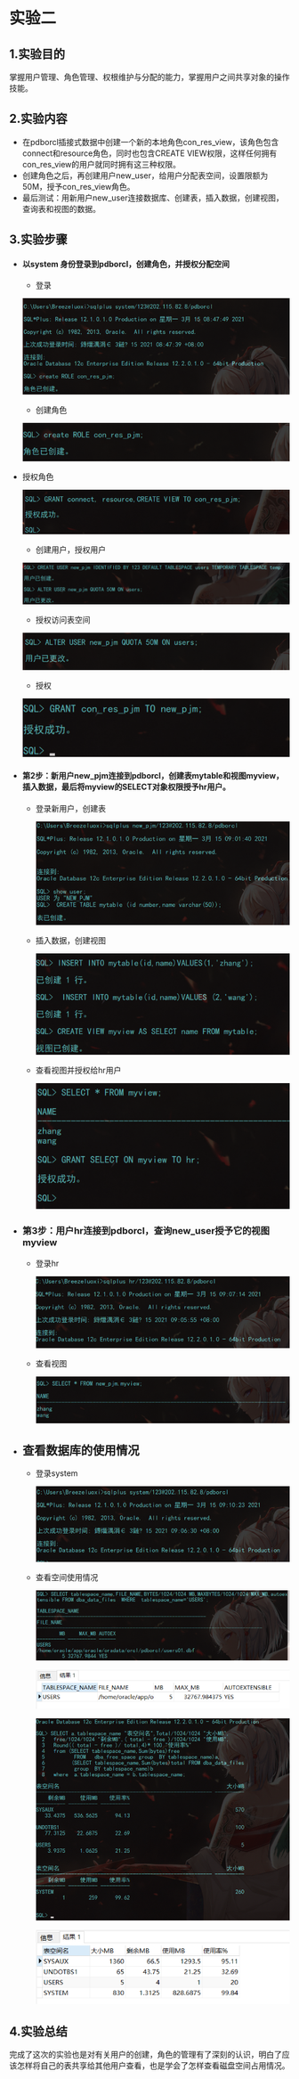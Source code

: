 # 											实验二

## 1.实验目的

掌握用户管理、角色管理、权根维护与分配的能力，掌握用户之间共享对象的操作技能。

## 2.实验内容

- 在pdborcl插接式数据中创建一个新的本地角色con_res_view，该角色包含connect和resource角色，同时也包含CREATE VIEW权限，这样任何拥有con_res_view的用户就同时拥有这三种权限。
- 创建角色之后，再创建用户new_user，给用户分配表空间，设置限额为50M，授予con_res_view角色。
- 最后测试：用新用户new_user连接数据库、创建表，插入数据，创建视图，查询表和视图的数据。

## 3.实验步骤

- #### 以system 身份登录到pdborcl，创建角色，并授权分配空间
  - 登录

  ![image-20210315085216147](https://raw.githubusercontent.com/Breezeluoxi/oracle/master/test2/image-20210315085216147.png)
  - 创建角色

  ![image-20210315085243873](https://raw.githubusercontent.com/Breezeluoxi/oracle/master/test2/image-20210315085243873.png)

- 授权角色

  ![image-20210315085303141](https://raw.githubusercontent.com/Breezeluoxi/oracle/master/test2/image-20210315085303141.png)
  - 创建用户，授权用户

  ![image-20210315085544467](https://raw.githubusercontent.com/Breezeluoxi/oracle/master/test2/image-20210315085544467.png)

  - 授权访问表空间

  ![image-20210315085734553](https://raw.githubusercontent.com/Breezeluoxi/oracle/master/test2/image-20210315085734553.png)

  - 授权

  ![image-20210315085635480](https://raw.githubusercontent.com/Breezeluoxi/oracle/master/test2/image-20210315085635480.png)

- #### 第2步：新用户new_pjm连接到pdborcl，创建表mytable和视图myview，插入数据，最后将myview的SELECT对象权限授予hr用户。

  - 登录新用户，创建表

    ![image-20210315090511630](https://raw.githubusercontent.com/Breezeluoxi/oracle/master/test2/image-20210315090511630.png)

  - 插入数据，创建视图

    ![image-20210315090537009](https://raw.githubusercontent.com/Breezeluoxi/oracle/master/test2/image-20210315090537009.png)

  - 查看视图并授权给hr用户

    ![image-20210315090617362](https://raw.githubusercontent.com/Breezeluoxi/oracle/master/test2/image-20210315090617362.png)

- ### 第3步：用户hr连接到pdborcl，查询new_user授予它的视图myview

  - 登录hr

    ![image-20210315090807233](https://raw.githubusercontent.com/Breezeluoxi/oracle/master/test2/image-20210315090807233.png)

  - 查看视图

    ![image-20210315090829774](https://raw.githubusercontent.com/Breezeluoxi/oracle/master/test2/image-20210315090829774.png)

- ## 查看数据库的使用情况

  - 登录system

    ![image-20210315091036884](https://raw.githubusercontent.com/Breezeluoxi/oracle/master/test2/image-20210315091036884.png)

  - 查看空间使用情况

    ![image-20210315091241036](https://raw.githubusercontent.com/Breezeluoxi/oracle/master/test2/image-20210315091241036.png)

    ![image-20210315091637601](https://raw.githubusercontent.com/Breezeluoxi/oracle/master/test2/image-20210315091637601.png)

    ![image-20210315091500737](https://raw.githubusercontent.com/Breezeluoxi/oracle/master/test2/image-20210315091500737.png)

    ![image-20210315091658190](https://raw.githubusercontent.com/Breezeluoxi/oracle/master/test2/image-20210315091658190.png)

## 4.实验总结

完成了这次的实验也是对有关用户的创建，角色的管理有了深刻的认识，明白了应该怎样将自己的表共享给其他用户查看，也是学会了怎样查看磁盘空间占用情况。

